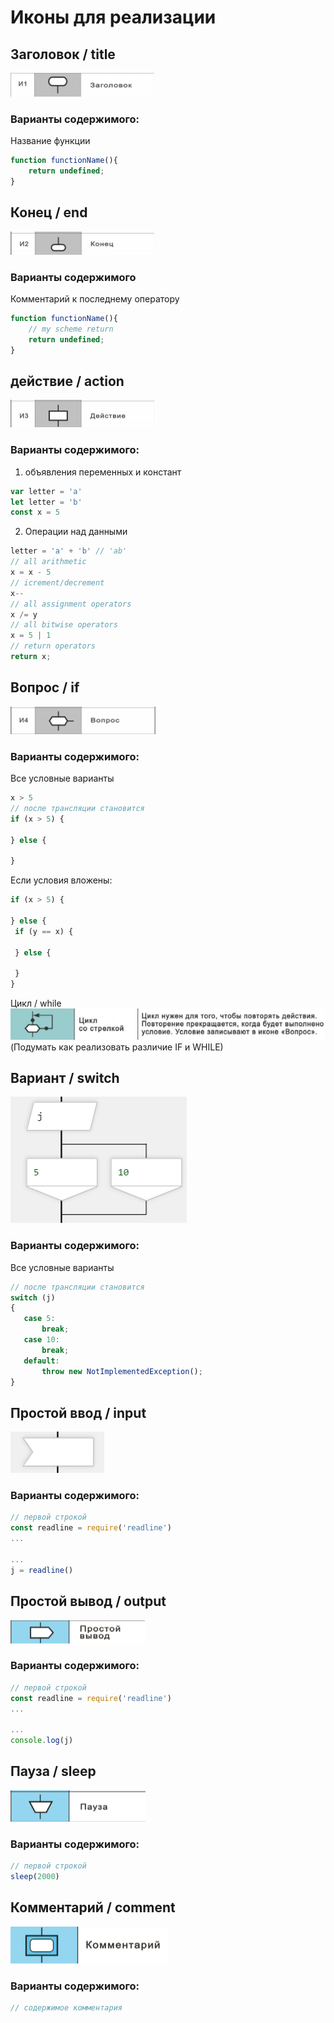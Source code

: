 # Иконы для реализации 

## Заголовок / title
![заголовок](title.png)
### Варианты содержимого:
Название функции
```javascript
function functionName(){
    return undefined;
}
```


## Конец / end
![заголовок](end.png)
### Варианты содержимого
Комментарий к последнему оператору
```javascript
function functionName(){
    // my scheme return
    return undefined;
}
```


## действие / action
![икона действия](action.png)
### Варианты содержимого:  
1. объявления переменных и констант
 ```javascript
var letter = 'a'
let letter = 'b'
const x = 5
```   
2. Операции над данными
```javascript
letter = 'a' + 'b' // 'ab'
// all arithmetic
x = x - 5 
// icrement/decrement
х--
// all assignment operators
х /= y
// all bitwise operators
x = 5 | 1
// return operators
return x;
```

## Вопрос / if
![икона действия](if.png)
### Варианты содержимого:  
Все условные варианты
 ```javascript
x > 5
// после трансляции становится
if (x > 5) {

} else {
    
}
```
Если условия вложены:
```javascript
if (x > 5) {

} else {
 if (y == x) {

 } else {

 }   
}
```
Цикл / while  
![while](while.png)  
(Подумать как реализовать различие IF и WHILE)



## Вариант / switch
![икона действия](switch.png)
### Варианты содержимого:  
Все условные варианты
 ```javascript
// после трансляции становится
switch (j) 
{
    case 5:
        break;
    case 10:
        break;
    default:
        throw new NotImplementedException();
}
```

## Простой ввод / input
![икона действия](input.png)
### Варианты содержимого:  
 ```javascript
// первой строкой
const readline = require('readline')
...

...
j = readline()
```


## Простой вывод / output
![икона действия](output.png)
### Варианты содержимого:  
 ```javascript
// первой строкой
const readline = require('readline')
...

...
console.log(j)
```

## Пауза / sleep
![икона действия](sleep.png)
### Варианты содержимого:  
 ```javascript
// первой строкой
sleep(2000)
```


## Комментарий / comment
![икона действия](comment.png)
### Варианты содержимого:  
 ```javascript
// содержимое комментария
```

